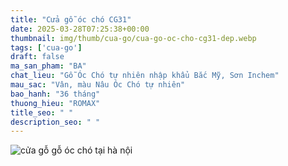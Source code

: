 ```yaml
---
title: "Cửa gỗ óc chó CG31"
date: 2025-03-28T07:25:38+00:00
thumbnail: img/thumb/cua-go/cua-go-oc-cho-cg31-dep.webp
tags: ['cua-go']
draft: false
ma_san_pham: "BA"
chat_lieu: "Gỗ Óc Chó tự nhiên nhập khẩu Bắc Mỹ, Sơn Inchem"
mau_sac: "Vân, màu Nâu Óc Chó tự nhiên"
bao_hanh: "36 tháng"
thuong_hieu: "ROMAX"
title_seo: " "
description_seo: " "
---
```

![cửa gỗ gỗ óc chó tại hà nội](/img/cua-go/cg31/cua-go-oc-cho-cg31-1.webp)